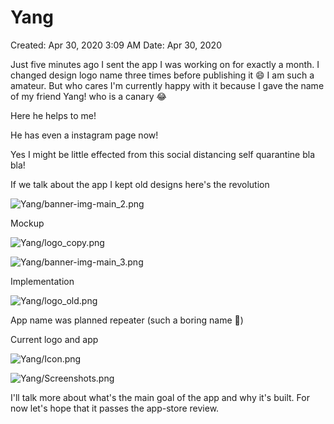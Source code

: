 # Yang

Created: Apr 30, 2020 3:09 AM
Date: Apr 30, 2020

Just five minutes ago I sent the app I was working on for exactly a month. I changed design logo name three times before publishing it 😄 I am such a amateur. But who cares I'm currently happy with it because I gave the name of my friend Yang! who is a canary 😂

Here he helps to me!



He has even a instagram page now! 


Yes I might be little effected from this social distancing self quarantine bla bla!

If we talk about the app I kept old designs here's  the revolution

![Yang/banner-img-main_2.png](https://i.imgur.com/onxsGsu.png)

Mockup

![Yang/logo_copy.png](Yang/logo_copy.png)

![Yang/banner-img-main_3.png](Yang/banner-img-main_3.png)

Implementation

![Yang/logo_old.png](Yang/logo_old.png)

App name was planned repeater (such a boring name 🤯) 

Current logo and app

![Yang/Icon.png](Yang/Icon.png)

![Yang/Screenshots.png](Yang/Screenshots.png)

I'll talk more  about what's the main goal of the app and why it's built. For now let's hope that it passes the app-store review.